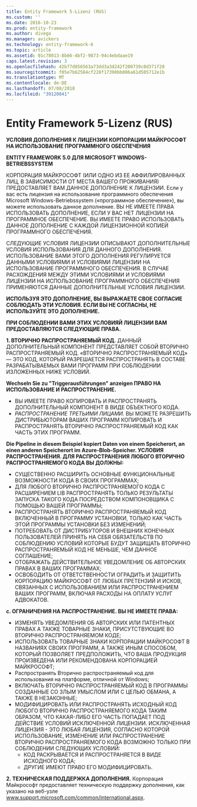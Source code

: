 ```yaml
---
title: Entity Framework 5-Lizenz (RUS)
ms.custom: ''
ms.date: 2016-10-23
ms.prod: entity-framework
ms.author: divega
ms.manager: avickers
ms.technology: entity-framework-6
ms.topic: article
ms.assetid: 01c78013-8b66-4bf2-9873-94c4ebdaae19
caps.latest.revision: 3
ms.openlocfilehash: 42b77d856563a73dd3a3d242f200739c0d371f20
ms.sourcegitcommit: f05e7b62584cf228f17390bb086a61d505712e1b
ms.translationtype: MT
ms.contentlocale: de-DE
ms.lasthandoff: 07/08/2018
ms.locfileid: "39120841"
---
```

# <a name="entity-framework-5-license-rus"></a>Entity Framework 5-Lizenz (RUS)
**УСЛОВИЯ ДОПОЛНЕНИЯ К ЛИЦЕНЗИИ КОРПОРАЦИИ МАЙКРОСОФТ НА ИСПОЛЬЗОВАНИЕ ПРОГРАММНОГО ОБЕСПЕЧЕНИЯ**

**ENTITY FRAMEWORK 5.0 ДЛЯ MICROSOFT WINDOWS-BETRIEBSSYSTEM**

КОРПОРАЦИЯ МАЙКРОСОФТ (ИЛИ ОДНО ИЗ ЕЕ АФФИЛИРОВАННЫХ ЛИЦ, В ЗАВИСИМОСТИ ОТ МЕСТА ВАШЕГО ПРОЖИВАНИЯ) ПРЕДОСТАВЛЯЕТ ВАМ ДАННОЕ ДОПОЛНЕНИЕ К ЛИЦЕНЗИИ. Если у вас есть лицензия на использование программного обеспечения Microsoft Windows-Betriebssystem («программное обеспечение»), вы можете использовать данное дополнение. ВЫ НЕ ИМЕЕТЕ ПРАВА ИСПОЛЬЗОВАТЬ ДОПОЛНЕНИЕ, ЕСЛИ У ВАС НЕТ ЛИЦЕНЗИИ НА ПРОГРАММНОЕ ОБЕСПЕЧЕНИЕ. ВЫ ИМЕЕТЕ ПРАВО ИСПОЛЬЗОВАТЬ ДАННОЕ ДОПОЛНЕНИЕ С КАЖДОЙ ЛИЦЕНЗИОННОЙ КОПИЕЙ ПРОГРАММНОГО ОБЕСПЕЧЕНИЯ.

СЛЕДУЮЩИЕ УСЛОВИЯ ЛИЦЕНЗИИ ОПИСЫВАЮТ ДОПОЛНИТЕЛЬНЫЕ УСЛОВИЯ ИСПОЛЬЗОВАНИЯ ДЛЯ ДАННОГО ДОПОЛНЕНИЯ. ИСПОЛЬЗОВАНИЕ ВАМИ ЭТОГО ДОПОЛНЕНИЯ РЕГУЛИРУЕТСЯ ДАННЫМИ УСЛОВИЯМИ И УСЛОВИЯМИ ЛИЦЕНЗИИ НА ИСПОЛЬЗОВАНИЕ ПРОГРАММНОГО ОБЕСПЕЧЕНИЯ. В СЛУЧАЕ РАСХОЖДЕНИЯ МЕЖДУ ЭТИМИ УСЛОВИЯМИ И УСЛОВИЯМИ ЛИЦЕНЗИИ НА ИСПОЛЬЗОВАНИЕ ПРОГРАММНОГО ОБЕСПЕЧЕНИЯ ПРИМЕНЯЮТСЯ ДАННЫЕ ДОПОЛНИТЕЛЬНЫЕ УСЛОВИЯ ЛИЦЕНЗИИ.

**ИСПОЛЬЗУЯ ЭТО ДОПОЛНЕНИЕ, ВЫ ВЫРАЖАЕТЕ СВОЕ СОГЛАСИЕ СОБЛЮДАТЬ ЭТИ УСЛОВИЯ. ЕСЛИ ВЫ НЕ СОГЛАСНЫ, НЕ ИСПОЛЬЗУЙТЕ ЭТО ДОПОЛНЕНИЕ.**

**ПРИ СОБЛЮДЕНИИ ВАМИ ЭТИХ УСЛОВИЯЙ ЛИЦЕНЗИИ ВАМ ПРЕДОСТАВЛЯЮТСЯ СЛЕДУЮЩИЕ ПРАВА.**

**1. ВТОРИЧНО РАСПРОСТРАНЯЕМЫЙ КОД.** ДАННЫЙ ДОПОЛНИТЕЛЬНЫЙ КОМПОНЕНТ ПРЕДСТАВЛЯЕТ СОБОЙ ВТОРИЧНО РАСПРОСТРАНЯЕМЫЙ КОД. «ВТОРИЧНО РАСПРОСТРАНЯЕМЫЙ КОД» ― ЭТО КОД, КОТОРЫЙ РАЗРЕШАЕТСЯ РАСПРОСТРАНЯТЬ В СОСТАВЕ РАЗРАБАТЫВАЕМЫХ ВАМИ ПРОГРАММ ПРИ СОБЛЮДЕНИИ ИЗЛОЖЕННЫХ НИЖЕ УСЛОВИЙ.

**Wechseln Sie zu "Triggerausführungen" anzeigen ПРАВО НА ИСПОЛЬЗОВАНИЕ И РАСПРОСТРАНЕНИЕ.**

-   ВЫ ИМЕЕТЕ ПРАВО КОПИРОВАТЬ И РАСПРОСТРАНЯТЬ ДОПОЛНИТЕЛЬНЫЙ КОМПОНЕНТ В ВИДЕ ОБЪЕКТНОГО КОДА.
-   *РАСПРОСТРАНЕНИЕ ТРЕТЬИМИ ЛИЦАМИ.* ВЫ МОЖЕТЕ РАЗРЕШИТЬ ДИСТРИБЬЮТОРАМ ВАШИХ ПРОГРАММ КОПИРОВАТЬ И РАСПРОСТРАНЯТЬ ВТОРИЧНО РАСПРОСТРАНЯЕМЫЙ КОД КАК ЧАСТЬ ЭТИХ ПРОГРАММ.

**Die Pipeline in diesem Beispiel kopiert Daten von einem Speicherort, an einen anderen Speicherort im Azure-Blob-Speicher. УСЛОВИЯ РАСПРОСТРАНЕНИЯ. ДЛЯ РАСПРОСТРАНЕНИЯ ЛЮБОГО ВТОРИЧНО РАСПРОСТРАНЯЕМОГО КОДА ВЫ ДОЛЖНЫ:**

-   СУЩЕСТВЕННО РАСШИРИТЬ ОСНОВНЫЕ ФУНКЦИОНАЛЬНЫЕ ВОЗМОЖНОСТИ КОДА В СВОИХ ПРОГРАММАХ;
-   ДЛЯ ЛЮБОГО ВТОРИЧНО РАСПРОСТРАНЯЕМОГО КОДА С РАСШИРЕНИЕМ LIB РАСПРОСТРАНЯТЬ ТОЛЬКО РЕЗУЛЬТАТЫ ЗАПУСКА ТАКОГО КОДА ПОСРЕДСТВОМ КОМПОНОВЩИКА С ПОМОЩЬЮ ВАШЕЙ ПРОГРАММЫ;
-   РАСПРОСТРАНЯТЬ ВТОРИЧНО РАСПРОСТРАНЯЕМЫЙ КОД ВКЛЮЧЕННЫЙ В ПРОГРАММУ УСТАНОВКИ, ТОЛЬКО КАК ЧАСТЬ ЭТОЙ ПРОГРАММЫ УСТАНОВКИ БЕЗ ИЗМЕНЕНИЙ;
-   ПОТРЕБОВАТЬ ОТ ДИСТРИБУТОРОВ И ВНЕШНИХ КОНЕЧНЫХ ПОЛЬЗОВАТЕЛЕЙ ПРИНЯТЬ НА СЕБЯ ОБЯЗАТЕЛЬСТВ ПО СОБЛЮДЕНИЮ УСЛОВИЙ КОТОРЫЕ БУДУТ ЗАЩИЩАТЬ ВТОРИЧНО РАСПРОСТРАНЯЕМЫЙ КОД НЕ МЕНЬШЕ, ЧЕМ ДАННОЕ СОГЛАШЕНИЕ;
-   ОТОБРАЖАТЬ ДЕЙСТВИТЕЛЬНОЕ УВЕДОМЛЕНИЕ ОБ АВТОРСКИХ ПРАВАХ В ВАШИХ ПРОГРАММАХ;
-   ОСВОБОДИТЬ ОТ ОТВЕТСТВЕННОСТИ ОГРАДИТЬ И ЗАЩИТИТЬ КОРПОРАЦИЮ МАЙКРОСОФТ ОТ ЛЮБЫХ ПРЕТЕНЗИЙ И ИСКОВ, СВЯЗАННЫХ С ИСПОЛЬЗОВАНИЕМ ИЛИ РАСПРОСТРАНЕНИЕМ ВАШИХ ПРОГРАММ, ВКЛЮЧАЯ РАСХОДЫ НА ОПЛАТУ УСЛУГ АДВОКАТОВ.

**c. ОГРАНИЧЕНИЯ НА РАСПРОСТРАНЕНИЕ. ВЫ НЕ ИМЕЕТЕ ПРАВА:**

-   ИЗМЕНЯТЬ УВЕДОМЛЕНИЯ ОБ АВТОРСКИХ ИЛИ ПАТЕНТНЫХ ПРАВАХ А ТАКЖЕ ТОВАРНЫЕ ЗНАКИ, ПРИСУТСТВУЮЩИЕ ВО ВТОРИЧНО РАСПРОСТРАНЯЕМОМ КОДЕ;
-   ИСПОЛЬЗОВАТЬ ТОВАРНЫЕ ЗНАКИ КОРПОРАЦИИ МАЙКРОСОФТ В НАЗВАНИЯХ СВОИХ ПРОГРАММ, А ТАКЖЕ ИНЫМ СПОСОБОМ, КОТОРЫЙ ПОЗВОЛЯЕТ ПРЕДПОЛОЖИТЬ, ЧТО ВАША ПРОДУКЦИЯ ПРОИЗВЕДЕНА ИЛИ РЕКОМЕНДОВАНА КОРПОРАЦИЕЙ МАЙКРОСОФТ;
-   Распространять Вторично распространяемый код для использования на платформе, отличной от Windows;
-   ВКЛЮЧАТЬ ВТОРИЧНО РАСПРОСТРАНЯЕМЫЙ КОД В ПРОГРАММЫ СОЗДАННЫЕ СО ЗЛЫМ УМЫСЛОМ ИЛИ С ЦЕЛЬЮ ОБМАНА, А ТАКЖЕ В НЕЗАКОННЫЕ;
-   МОДИФИЦИРОВАТЬ ИЛИ РАСПРОСТРАНЯТЬ ИСХОДНЫЙ КОД ЛЮБОГО ВТОРИЧНО РАСПРОСТРАНЯЕМОГО КОДА ТАКИМ ОБРАЗОМ, ЧТО КАКАЯ-ЛИБО ЕГО ЧАСТЬ ПОПАДАЕТ ПОД ДЕЙСТВИЕ УСЛОВИЙ ИСКЛЮЧЕННОЙ ЛИЦЕНЗИИ. ИСКЛЮЧЕННАЯ ЛИЦЕНЗИЯ - ЭТО ЛЮБАЯ ЛИЦЕНЗИЯ, СОГЛАСНО КОТОРОЙ ИСПОЛЬЗОВАНИЕ, ИЗМЕНЕНИЕ ИЛИ РАСПРОСТРАНЕНИЕ ВТОРИЧНО РАСПРОСТРАНЯЕМОГО КОДА ВОЗМОЖНО ТОЛЬКО ПРИ СОБЛЮДЕНИИ СЛЕДУЮЩИХ УСЛОВИЙ:
    -   КОД РАСКРЫВАЕТСЯ И РАСПРОСТРАНЯЕТСЯ В ВИДЕ ИСХОДНОГО КОДА;
    -   ДРУГИЕ ИМЕЮТ ПРАВО ЕГО МОДИФИЦИРОВАТЬ.

**2. ТЕХНИЧЕСКАЯ ПОДДЕРЖКА ДОПОЛНЕНИЯ.** Корпорация Майкрософт предоставляет техническую поддержку дополнения, как указано на веб-узле www.support.microsoft.com/common/international.aspx.
